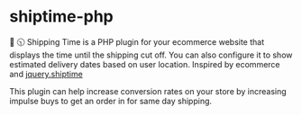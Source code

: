# shiptime-php
:truck: :clock1030: Shipping Time is a PHP plugin for your ecommerce website that displays the time until the shipping cut off. You can also configure it to show estimated delivery dates based on user location. Inspired by ecommerce and [jquery.shiptime](https://github.com/danecando/jquery.shiptime)

This plugin can help increase conversion rates on your store by increasing impulse buys to get an order in for same day shipping.

